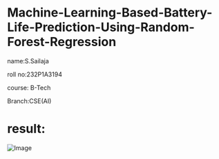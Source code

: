 # Machine-Learning-Based-Battery-Life-Prediction-Using-Random-Forest-Regression

 name:S.Sailaja

 roll no:232P1A3194

 course: B-Tech

 Branch:CSE(AI)

# result: 
![Image](https://github.com/user-attachments/assets/0dd76045-9fa9-4178-a005-ba5853bc68bb)


